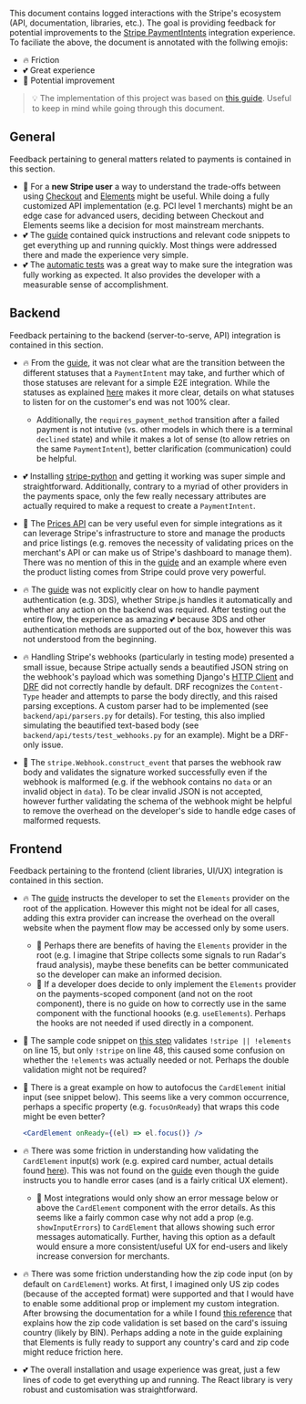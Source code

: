 This document contains logged interactions with the Stripe's ecosystem (API, documentation, libraries, etc.). The goal is providing feedback for potential improvements to the [Stripe PaymentIntents](https://stripe.com/docs/api/payment_intents) integration experience. To faciliate the above, the document is annotated with the follwing emojis:

- 🔥 Friction
- 💕 Great experience
- 🚀 Potential improvement

> 💡 The implementation of this project was based on [this guide][guide]. Useful to keep in mind while going through this document.

## General

Feedback pertaining to general matters related to payments is contained in this section.

- 🚀 For a **new Stripe user** a way to understand the trade-offs between using [Checkout](https://stripe.com/payments/checkout) and [Elements](https://stripe.com/payments/elements) might be useful. While doing a fully customized API implementation (e.g. PCI level 1 merchants) might be an edge case for advanced users, deciding between Checkout and Elements seems like a decision for most mainstream merchants.
- 💕 The [guide][guide] contained quick instructions and relevant code snippets to get everything up and running quickly. Most things were addressed there and made the experience very simple.
- 💕 The [automatic tests](https://stripe.com/docs/payments/accept-a-payment#web-test-integration) was a great way to make sure the integration was fully working as expected. It also provides the developer with a measurable sense of accomplishment.

## Backend

Feedback pertaining to the backend (server-to-serve, API) integration is contained in this section.

- 🔥 From the [guide][guide], it was not clear what are the transition between the different statuses that a `PaymentIntent` may take, and further which of those statuses are relevant for a simple E2E integration. While the statuses as explained [here](https://stripe.com/docs/payments/intents#intent-statuses) makes it more clear, details on what statuses to listen for on the customer's end was not 100% clear.

  - Additionally, the `requires_payment_method` transition after a failed payment is not intutive (vs. other models in which there is a terminal `declined` state) and while it makes a lot of sense (to allow retries on the same `PaymentIntent`), better clarification (communication) could be helpful.

- 💕 Installing [stripe-python](https://github.com/stripe/stripe-python) and getting it working was super simple and straightforward. Additionally, contrary to a myriad of other providers in the payments space, only the few really necessary attributes are actually required to make a request to create a `PaymentIntent`.

- 🚀 The [Prices API](https://stripe.com/docs/api/prices) can be very useful even for simple integrations as it can leverage Stripe's infrastructure to store and manage the products and price listings (e.g. removes the necessity of validating prices on the merchant's API or can make us of Stripe's dashboard to manage them). There was no mention of this in the [guide][guide] and an example where even the product listing comes from Stripe could prove very powerful.

- 🔥 The [guide][guide] was not explicitly clear on how to handle payment authentication (e.g. 3DS), whether Stripe.js handles it automatically and whether any action on the backend was required. After testing out the entire flow, the experience as amazing 💕 because 3DS and other authentication methods are supported out of the box, however this was not understood from the beginning.

- 🔥 Handling Stripe's webhooks (particularly in testing mode) presented a small issue, because Stripe actually sends a beautified JSON string on the webhook's payload which was something Django's [HTTP Client](https://docs.djangoproject.com/en/3.0/ref/request-response/) and [DRF](https://www.django-rest-framework.org/api-guide/testing/) did not correctly handle by default. DRF recognizes the `Content-Type` header and attempts to parse the body directly, and this raised parsing exceptions. A custom parser had to be implemented (see `backend/api/parsers.py` for details). For testing, this also implied simulating the beautified text-based body (see `backend/api/tests/test_webhooks.py` for an example). Might be a DRF-only issue.

- 🚀 The `stripe.Webhook.construct_event` that parses the webhook raw body and validates the signature worked successfully even if the webhook is malformed (e.g. if the webhook contains no `data` or an invalid object in `data`). To be clear invalid JSON is not accepted, however further validating the schema of the webhook might be helpful to remove the overhead on the developer's side to handle edge cases of malformed requests.

## Frontend

Feedback pertaining to the frontend (client libraries, UI/UX) integration is contained in this section.

- 🔥 The [guide][guide] instructs the developer to set the `Elements` provider on the root of the application. However this might not be ideal for all cases, adding this extra provider can increase the overhead on the overall website when the payment flow may be accessed only by some users.
  - 🚀 Perhaps there are benefits of having the `Elements` provider in the root (e.g. I imagine that Stripe collects some signals to run Radar's fraud analysis), maybe these benefits can be better communicated so the developer can make an informed decision.
  - 🚀 If a developer does decide to only implement the `Elements` provider on the payments-scoped component (and not on the root component), there is no guide on how to correctly use in the same component with the functional hoooks (e.g. `useElements`). Perhaps the hooks are not needed if used directly in a component.
- 🚀 The sample code snippet on [this step](https://stripe.com/docs/payments/accept-a-payment#web-submit-payment) validates `!stripe || !elements` on line 15, but only `!stripe` on line 48, this caused some confusion on whether the `!elements` was actually needed or not. Perhaps the double validation might not be required?

- 🚀 There is a great example on how to autofocus the `CardElement` initial input (see snippet below). This seems like a very common occurrence, perhaps a specific property (e.g. `focusOnReady`) that wraps this code might be even better?

  ```jsx
  <CardElement onReady={(el) => el.focus()} />
  ```

- 🔥 There was some friction in understanding how validating the `CardElement` input(s) work (e.g. expired card number, actual details found [here](https://github.com/stripe/react-stripe-elements#props-shape-2)). This was not found on the [guide][guide] even though the guide instructs you to handle error cases (and is a fairly critical UX element).
  - 🚀 Most integrations would only show an error message below or above the `CardElement` component with the error details. As this seems like a fairly common case why not add a prop (e.g. `showInputErrors`) to `CardElement` that allows showing such error messages automatically. Further, having this option as a default would ensure a more consistent/useful UX for end-users and likely increase conversion for merchants.

* 🔥 There was some friction understanding how the zip code input (on by default on `CardElement`) works. At first, I imagined only US zip codes (because of the accepted format) were supported and that I would have to enable some additional prop or implement my custom integration. After browsing the documentation for a while I found [this reference](https://stripe.com/docs/js/element/postal_code_formatting) that explains how the zip code validation is set based on the card's issuing country (likely by BIN). Perhaps adding a note in the guide explaining that Elements is fully ready to support any country's card and zip code might reduce friction here.

* 💕 The overall installation and usage experience was great, just a few lines of code to get everything up and running. The React library is very robust and customisation was straightforward.

[guide]: https://stripe.com/docs/payments/accept-a-payment
